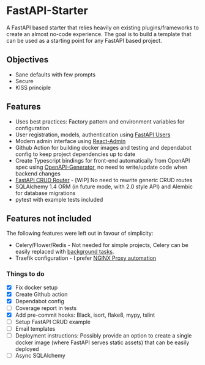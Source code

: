 # FastAPI-Starter

A FastAPI based starter that relies heavily on existing plugins/frameworks to create an almost no-code experience. The goal is to build a template that can be used as a starting point for any FastAPI based project.

## Objectives

* Sane defaults with few prompts
* Secure
* KISS principle

## Features

* Uses best practices: Factory pattern and environment variables for configuration
* User registration, models, authentication using [FastAPI Users](https://github.com/fastapi-users/fastapi-users)
* Modern admin interface using [React-Admin](https://marmelab.com/react-admin/)
* Github Action for building docker images and testing and dependabot config to keep project dependencies up to date
* Create Typescript bindings for front-end automatically from OpenAPI spec using [OpenAPI-Generator](https://github.com/OpenAPITools/openapi-generator/), no need to write/update code when backend changes
* [FastAPI CRUD Router](https://github.com/awtkns/fastapi-crudrouter) - [WIP] No need to rewrite generic CRUD routes
* SQLAlchemy 1.4 ORM (in future mode, with 2.0 style API) and Alembic for database migrations
* pytest with example tests included


## Features not included

The following features were left out in favour of simplicity:

* Celery/Flower/Redis - Not needed for simple projects, Celery can be easily replaced with [background tasks](https://fastapi.tiangolo.com/tutorial/background-tasks/).
* Traefik configuration - I prefer [NGINX Proxy automation](https://github.com/evertramos/nginx-proxy-automation)


### Things to do

- [x] Fix docker setup
- [x] Create Github action
- [x] Dependabot config
- [ ] Coverage report in tests
- [x] Add pre-commit hooks: Black, isort, flake8, mypy, tslint
- [ ] Setup FastAPI CRUD example
- [ ] Email templates
- [ ] Deployment instructions: Possibly provide an option to create a single docker image (where FastAPI serves static assets) that can be easily deployed
- [ ] Async SQLAlchemy
